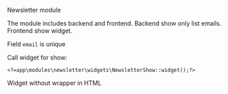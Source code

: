 Newsletter module

The module includes backend and frontend. Backend show only list emails. Frontend show widget.

Field ```email``` is unique

Call widget for show:
```
<?=app\modules\newsletter\widgets\NewsletterShow::widget();?>
```

Widget without wrapper in HTML
